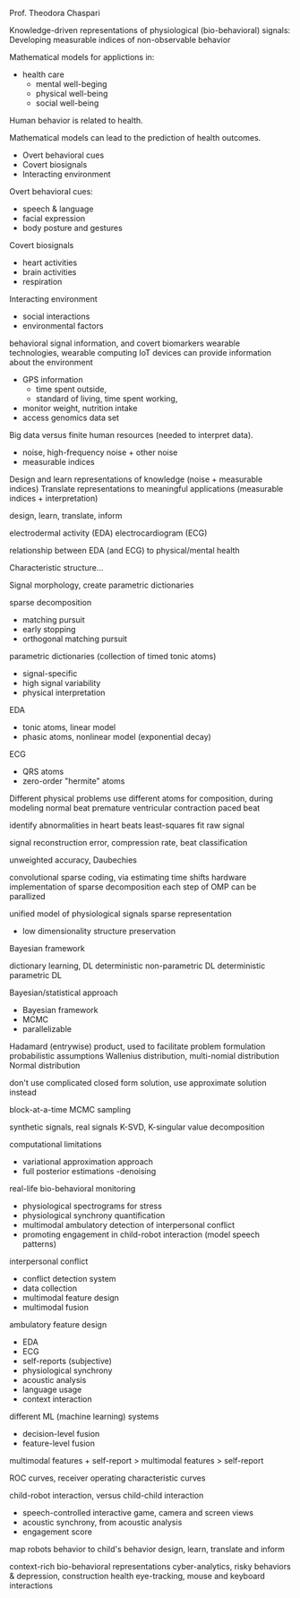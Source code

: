 Prof. Theodora Chaspari

Knowledge-driven representations of physiological (bio-behavioral) signals: Developing measurable indices of non-observable behavior

Mathematical models for applictions in: 
+ health care
	- mental well-beging
	- physical well-being  
	- social well-being

Human behavior is related to health.

Mathematical models can lead to the prediction of health outcomes.
+ Overt behavioral cues
+ Covert biosignals
+ Interacting environment





Overt behavioral cues:
+ speech & language
+ facial expression
+ body posture and gestures

Covert biosignals
+ heart activities
+ brain activities
+ respiration

Interacting environment
+ social interactions
+ environmental factors


behavioral signal information, and covert biomarkers
wearable technologies, wearable computing
IoT devices can provide information about the environment
+ GPS information
	- time spent outside,
	- standard of living, time spent working,
+ monitor weight, nutrition intake
+ access genomics data set	 

Big data versus finite human resources (needed to interpret data).
+ noise,  high-frequency noise + other noise
+ measurable indices

Design and learn representations of knowledge (noise + measurable indices)
Translate representations to meaningful applications  (measurable indices + interpretation)

design, learn, translate, inform

electrodermal activity (EDA)
electrocardiogram (ECG)

relationship between EDA (and ECG) to physical/mental health

Characteristic structure...

Signal morphology, create parametric dictionaries

sparse decomposition
+ matching pursuit
+ early stopping
+ orthogonal matching pursuit

parametric dictionaries (collection of timed tonic atoms)
+ signal-specific
+ high signal variability
+ physical interpretation

EDA
+ tonic atoms, linear model
+ phasic atoms, nonlinear model (exponential decay)

ECG
+ QRS atoms
+ zero-order "hermite" atoms



Different physical problems use different atoms for composition, during modeling
normal beat
premature ventricular contraction
paced beat

identify abnormalities in heart beats
least-squares fit
raw signal

signal reconstruction error, compression rate, beat classification

unweighted accuracy, Daubechies

convolutional sparse coding, via estimating time shifts
hardware implementation of sparse decomposition
each step of OMP can be parallized


unified model of physiological signals 
sparse representation
+ low dimensionality structure preservation

Bayesian framework

dictionary learning, DL
deterministic non-parametric DL
deterministic parametric DL

Bayesian/statistical approach
+ Bayesian framework
+ MCMC
+ parallelizable


Hadamard (entrywise) product, used to facilitate problem formulation
probabilistic assumptions
Wallenius distribution, multi-nomial distribution
Normal distribution

don't use complicated closed form solution, use approximate solution instead

block-at-a-time MCMC sampling

synthetic signals, real signals
K-SVD, K-singular value decomposition

computational limitations
+ variational approximation approach
+ full posterior estimations
	-denoising


real-life bio-behavioral monitoring
+ physiological spectrograms for stress
+ physiological synchrony quantification
+ multimodal ambulatory detection of interpersonal conflict
+ promoting engagement in child-robot interaction (model speech patterns)

interpersonal conflict 
+ conflict detection system
+ data collection
+ multimodal feature design
+ multimodal fusion

ambulatory feature design
+ EDA
+ ECG
+ self-reports (subjective)
+ physiological synchrony
+ acoustic analysis
+ language usage
+ context interaction

different ML (machine learning) systems
+ decision-level fusion
+ feature-level fusion

multimodal features + self-report > multimodal features > self-report

ROC curves, receiver operating characteristic curves



child-robot interaction, versus child-child interaction
+ speech-controlled interactive game, camera and screen views
+ acoustic synchrony, from acoustic analysis
+ engagement score

map robots behavior to child's behavior
design, learn, translate and inform

context-rich bio-behavioral representations
cyber-analytics, risky behaviors & depression, construction health
eye-tracking, mouse and keyboard interactions






































